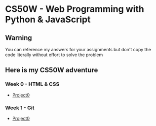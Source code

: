 # CS50W - Web Programming with Python &amp; JavaScript

## Warning

You can reference my answers for your assignments but don't copy the code literally without effort to solve the problem

## Here is my CS50W adventure

### Week 0 - HTML & CSS

-   [Project0](https://github.com/htutwaiphyoe/CS50W/tree/master/Week%200%20-%20HTML%20%26%20CSS/search,"Search")

### Week 1 - Git

-   [Project0](https://github.com/htutwaiphyoe/CS50W/tree/master/Week%200%20-%20HTML%20%26%20CSS/search,"Search")
